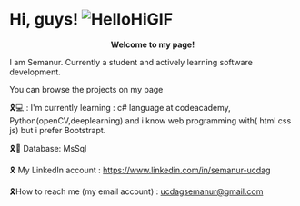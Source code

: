 # Hi, guys! ![HelloHiGIF](https://github.com/Semanur-Ucdag/Semanur-Ucdag/assets/103859993/7dc3ed68-f34f-46a5-9ab5-2839556bbdf6)




 
<p align="center">
  <strong>Welcome to my page!</strong>
</p>



 I am Semanur. Currently a student and actively learning software development.
 
 You can browse the projects on my page

🎗️💻 : I'm currently learning : c# language at codeacademy, Python(openCV,deeplearning) and i know web programming with( html css js) but i prefer  Bootstrapt.

🎗️🪪 Database: MsSql


🎗️ My LinkedIn account : https://www.linkedin.com/in/semanur-ucdag

🎗️How to reach me (my email account) : ucdagsemanur@gmail.com 
